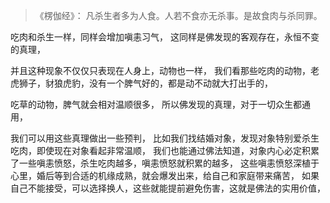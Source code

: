 > 《楞伽经》：
> 凡杀生者多为人食。人若不食亦无杀事。是故食肉与杀同罪。

吃肉和杀生一样，同样会增加嗔恚习气，
这同样是佛发现的客观存在，永恒不变的真理，

并且这种现象不仅仅只表现在人身上，动物也一样，
我们看那些吃肉的动物，老虎狮子，豺狼虎豹，没有一个脾气好的，都是动不动就大打出手的，

吃草的动物，脾气就会相对温顺很多，
所以佛发现的真理，对于一切众生都通用，

我们可以用这些真理做出一些预判，
比如我们找结婚对象，发现对象特别爱杀生吃肉，即使现在对象看起非常温顺，
我们也能通过佛法知道，对象内心必定积累了一些嗔恚愤怒，杀生吃肉越多，嗔恚愤怒就积累的越多，
这些嗔恚愤怒深植于心里，婚后等到合适的机缘成熟，就会爆发出来，给自己和家庭带来痛苦，
如果自己不能接受，可以选择换人，这些就能提前避免伤害，这就是佛法的实用价值，

 